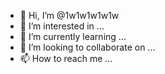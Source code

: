 - 👋 Hi, I’m @1w1w1w1w1w
- 👀 I’m interested in ...
- 🌱 I’m currently learning ...
- 💞️ I’m looking to collaborate on ...
- 📫 How to reach me ...

<!---
1w1w1w1w1w/1w1w1w1w1w is a ✨ special ✨ repository because its `README.md` (this file) appears on your GitHub profile.
You can click the Preview link to take a look at your changes.
--->

